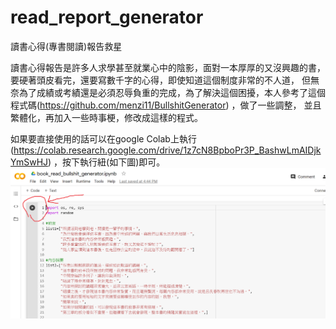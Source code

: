 # read_report_generator
讀書心得(專書閱讀)報告救星

讀書心得報告是許多人求學甚至就業心中的陰影，面對一本厚厚的又沒興趣的書，要硬著頭皮看完，還要寫數千字的心得，即使知道這個制度非常的不人道，
但無奈為了成績或考績還是必須忍辱負重的完成，為了解決這個困擾，本人參考了這個程式碼(https://github.com/menzi11/BullshitGenerator) ，做了一些調整，
並且繁體化，再加入一些時事梗，修改成這樣的程式。


如果要直接使用的話可以在google Colab上執行(https://colab.research.google.com/drive/1z7cN8BpboPr3P_BashwLmAIDjkYmSwHJ) ，按下執行紐(如下圖)即可。
![image](https://github.com/efgh8100/read_report_generator/blob/master/%E6%9C%AA%E5%91%BD%E5%90%8D.png)








